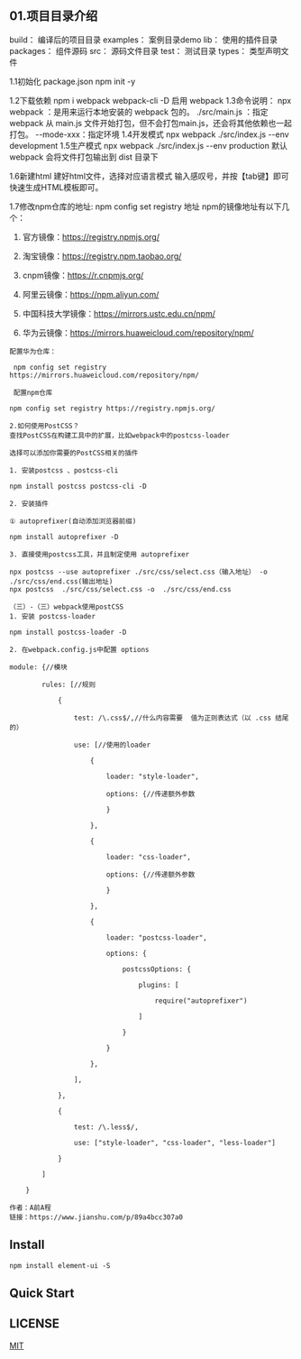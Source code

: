 ## 01.项目目录介绍
build： 编译后的项目目录
examples： 案例目录demo
lib： 使用的插件目录
packages： 组件源码
src： 源码文件目录
test： 测试目录
types： 类型声明文件


1.1初始化 package.json
npm init -y

1.2下载依赖
npm i webpack webpack-cli -D
启用 webpack
1.3命令说明：
npx webpack ：是用来运行本地安装的 webpack 包的。
./src/main.js ：指定webpack 从 main.js 文件开始打包，但不会打包main.js，还会将其他依赖也一起打包。
--mode-xxx：指定环境
1.4开发模式
npx webpack ./src/index.js --env development
1.5生产模式
npx webpack ./src/index.js --env production
默认webpack 会将文件打包输出到 dist 目录下

1.6新建html
建好html文件，选择对应语言模式
输入感叹号，并按【tab键】即可快速生成HTML模板即可。

1.7修改npm仓库的地址:
npm config set registry 地址
npm的镜像地址有以下几个：

1. 官方镜像：https://registry.npmjs.org/

2. 淘宝镜像：https://registry.npm.taobao.org/

3. cnpm镜像：https://r.cnpmjs.org/

4. 阿里云镜像：https://npm.aliyun.com/

5. 中国科技大学镜像：https://mirrors.ustc.edu.cn/npm/

6. 华为云镜像：https://mirrors.huaweicloud.com/repository/npm/
```
配置华为仓库：

 npm config set registry https://mirrors.huaweicloud.com/repository/npm/

 配置npm仓库

npm config set registry https://registry.npmjs.org/  
```

```
2.如何使用PostCSS？
查找PostCSS在构建工具中的扩展，比如webpack中的postcss-loader

选择可以添加你需要的PostCSS相关的插件

1. 安装postcss 、postcss-cli

npm install postcss postcss-cli -D

2. 安装插件 

① autoprefixer(自动添加浏览器前缀)

npm install autoprefixer -D

3. 直接使用postcss工具，并且制定使用 autoprefixer

npx postcss --use autoprefixer ./src/css/select.css（输入地址） -o  ./src/css/end.css(输出地址) 
npx postcss  ./src/css/select.css -o  ./src/css/end.css

（三）-（三）webpack使用postCSS
1. 安装 postcss-loader

npm install postcss-loader -D

2. 在webpack.config.js中配置 options

module: {//模块

        rules: [//规则

            {

                test: /\.css$/,//什么内容需要  值为正则表达式（以 .css 结尾的）

                use: [//使用的loader

                    {

                        loader: "style-loader",

                        options: {//传递额外参数

                        }

                    },

                    {

                        loader: "css-loader",

                        options: {//传递额外参数

                        }

                    },

                    {

                        loader: "postcss-loader",

                        options: {

                            postcssOptions: {

                                plugins: [

                                    require("autoprefixer")

                                ]

                            }

                        }

                    },

                ],

            },

            {

                test: /\.less$/,

                use: ["style-loader", "css-loader", "less-loader"]

            }

        ]

    }

作者：A前A程
链接：https://www.jianshu.com/p/89a4bcc307a0

```

## Install
```shell
npm install element-ui -S
```

## Quick Start



## LICENSE
[MIT](LICENSE)